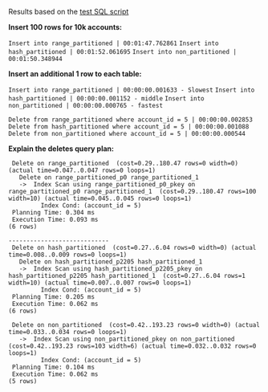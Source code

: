 Results based on the [test SQL script](./partition_stress_tests.sql)

**Insert 100 rows for 10k accounts:**

`Insert into range_partitioned | 00:01:47.762861`
`Insert into hash_partitioned | 00:01:52.061695`
`Insert into non_partitioned | 00:01:50.348944`

**Insert an additional 1 row to each table:**

 `Insert into range_partitioned | 00:00:00.001633 - Slowest`
 `Insert into hash_partitioned | 00:00:00.001152 - middle`
 `Insert into non_partitioned | 00:00:00.000765 - fastest`

 `Delete from range_partitioned where account_id = 5 | 00:00:00.002853`
 `Delete from hash_partitioned where account_id = 5 | 00:00:00.001088`
 `Delete from non_partitioned where account_id = 5 | 00:00:00.000544`

**Explain the deletes query plan:**

```
 Delete on range_partitioned  (cost=0.29..180.47 rows=0 width=0) (actual time=0.047..0.047 rows=0 loops=1)
   Delete on range_partitioned_p0 range_partitioned_1
   ->  Index Scan using range_partitioned_p0_pkey on range_partitioned_p0 range_partitioned_1  (cost=0.29..180.47 rows=100 width=10) (actual time=0.045..0.045 rows=0 loops=1)
         Index Cond: (account_id = 5)
 Planning Time: 0.304 ms
 Execution Time: 0.093 ms
(6 rows)
```

```
----------------------------
 Delete on hash_partitioned  (cost=0.27..6.04 rows=0 width=0) (actual time=0.008..0.009 rows=0 loops=1)
   Delete on hash_partitioned_p2205 hash_partitioned_1
   ->  Index Scan using hash_partitioned_p2205_pkey on hash_partitioned_p2205 hash_partitioned_1  (cost=0.27..6.04 rows=1 width=10) (actual time=0.007..0.007 rows=0 loops=1)
         Index Cond: (account_id = 5)
 Planning Time: 0.205 ms
 Execution Time: 0.062 ms
(6 rows)

 Delete on non_partitioned  (cost=0.42..193.23 rows=0 width=0) (actual time=0.033..0.034 rows=0 loops=1)
   ->  Index Scan using non_partitioned_pkey on non_partitioned  (cost=0.42..193.23 rows=103 width=6) (actual time=0.032..0.032 rows=0 loops=1)
         Index Cond: (account_id = 5)
 Planning Time: 0.104 ms
 Execution Time: 0.062 ms
(5 rows)